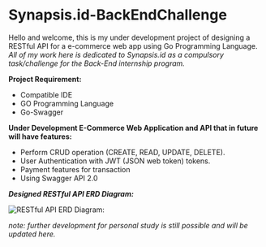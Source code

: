 # Synapsis.id-BackEndChallenge

Hello and welcome, this is my under development project of designing a RESTful API for a e-commerce web app using Go Programming Language. *All of my work here is dedicated to Synapsis.id as a compulsory task/challenge for the Back-End internship program.*

    
**Project Requirement:** 
- Compatible IDE 
- GO Programming Language
- Go-Swagger


**Under Development E-Commerce Web Application and API that in future will have features:**
- Perform CRUD operation (CREATE, READ, UPDATE, DELETE).
- User Authentication with JWT (JSON web token) tokens.
- Payment features for transaction
- Using Swagger API 2.0
 
 
 
 
 
***Designed RESTful API ERD Diagram:***
 
 
![RESTful API ERD Diagram:](https://user-images.githubusercontent.com/86362361/170528181-84a4c038-4a2e-45f8-afa5-9937477169fb.png)

*note: further development for personal study is still possible and will be updated here.*

